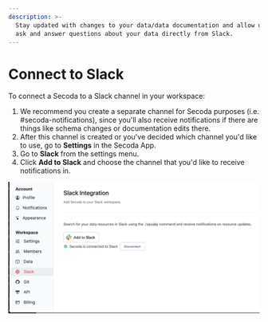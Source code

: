 ```yaml
---
description: >-
  Stay updated with changes to your data/data documentation and allow users to
  ask and answer questions about your data directly from Slack.
---
```


# Connect to Slack

To connect a Secoda to a Slack channel in your workspace:

1. We recommend you create a separate channel for Secoda purposes (i.e. #secoda-notifications), since you'll also receive notifications if there are things like schema changes or documentation edits there. &#x20;
2. After this channel is created or you've decided which channel you'd like to use, go to **Settings** in the Secoda App.&#x20;
3. Go to **Slack** from the settings menu.
4. Click **Add to Slack** and choose the channel that you'd like to receive notifications in.&#x20;

![](<../.gitbook/assets/Screen Shot 2022-04-08 at 10.26.58 AM.png>)
